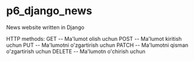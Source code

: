 # p6_django_news
News website written in Django

HTTP methods:
GET -- Ma'lumot olish uchun
POST -- Ma'lumot kiritish uchun
PUT -- Ma'lumotni o'zgartirish uchun
PATCH -- Ma'lumotni qisman o'zgartirish uchun
DELETE -- Ma'lumotn o'chirish uchun
